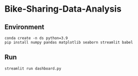 # Bike-Sharing-Data-Analysis 
## Environment
```
conda create -n ds python=3.9
pip install numpy pandas matplotlib seaborn streamlit babel
```

## Run
```
streamlit run dashboard.py
```
